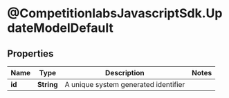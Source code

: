 # @CompetitionlabsJavascriptSdk.UpdateModelDefault

## Properties

Name | Type | Description | Notes
------------ | ------------- | ------------- | -------------
**id** | **String** | A unique system generated identifier | 


